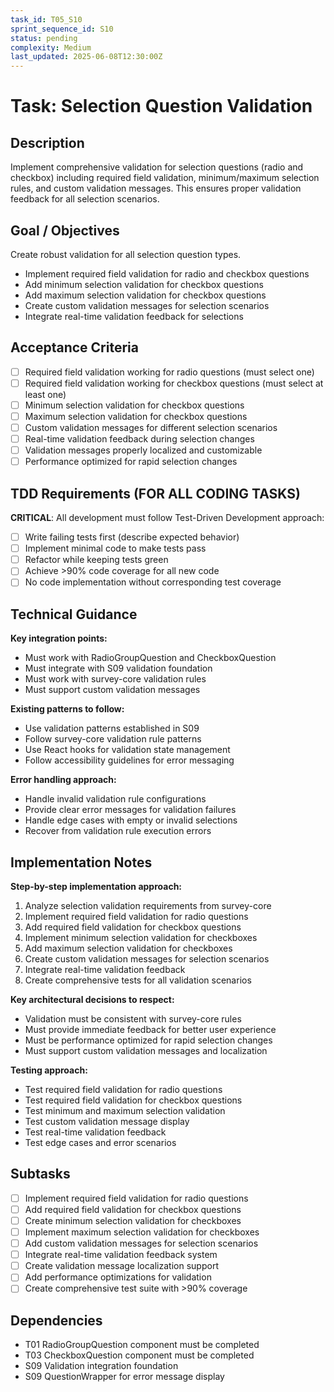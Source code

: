 ```yaml
---
task_id: T05_S10
sprint_sequence_id: S10
status: pending
complexity: Medium
last_updated: 2025-06-08T12:30:00Z
---
```


# Task: Selection Question Validation

## Description
Implement comprehensive validation for selection questions (radio and checkbox) including required field validation, minimum/maximum selection rules, and custom validation messages. This ensures proper validation feedback for all selection scenarios.

## Goal / Objectives
Create robust validation for all selection question types.
- Implement required field validation for radio and checkbox questions
- Add minimum selection validation for checkbox questions
- Add maximum selection validation for checkbox questions
- Create custom validation messages for selection scenarios
- Integrate real-time validation feedback for selections

## Acceptance Criteria
- [ ] Required field validation working for radio questions (must select one)
- [ ] Required field validation working for checkbox questions (must select at least one)
- [ ] Minimum selection validation for checkbox questions
- [ ] Maximum selection validation for checkbox questions
- [ ] Custom validation messages for different selection scenarios
- [ ] Real-time validation feedback during selection changes
- [ ] Validation messages properly localized and customizable
- [ ] Performance optimized for rapid selection changes

## TDD Requirements (FOR ALL CODING TASKS)
**CRITICAL**: All development must follow Test-Driven Development approach:
- [ ] Write failing tests first (describe expected behavior)
- [ ] Implement minimal code to make tests pass
- [ ] Refactor while keeping tests green
- [ ] Achieve >90% code coverage for all new code
- [ ] No code implementation without corresponding test coverage

## Technical Guidance
**Key integration points:**
- Must work with RadioGroupQuestion and CheckboxQuestion
- Must integrate with S09 validation foundation
- Must work with survey-core validation rules
- Must support custom validation messages

**Existing patterns to follow:**
- Use validation patterns established in S09
- Follow survey-core validation rule patterns
- Use React hooks for validation state management
- Follow accessibility guidelines for error messaging

**Error handling approach:**
- Handle invalid validation rule configurations
- Provide clear error messages for validation failures
- Handle edge cases with empty or invalid selections
- Recover from validation rule execution errors

## Implementation Notes
**Step-by-step implementation approach:**
1. Analyze selection validation requirements from survey-core
2. Implement required field validation for radio questions
3. Add required field validation for checkbox questions
4. Implement minimum selection validation for checkboxes
5. Add maximum selection validation for checkboxes
6. Create custom validation messages for selection scenarios
7. Integrate real-time validation feedback
8. Create comprehensive tests for all validation scenarios

**Key architectural decisions to respect:**
- Validation must be consistent with survey-core rules
- Must provide immediate feedback for better user experience
- Must be performance optimized for rapid selection changes
- Must support custom validation messages and localization

**Testing approach:**
- Test required field validation for radio questions
- Test required field validation for checkbox questions
- Test minimum and maximum selection validation
- Test custom validation message display
- Test real-time validation feedback
- Test edge cases and error scenarios

## Subtasks
- [ ] Implement required field validation for radio questions
- [ ] Add required field validation for checkbox questions
- [ ] Create minimum selection validation for checkboxes
- [ ] Implement maximum selection validation for checkboxes
- [ ] Add custom validation messages for selection scenarios
- [ ] Integrate real-time validation feedback system
- [ ] Create validation message localization support
- [ ] Add performance optimizations for validation
- [ ] Create comprehensive test suite with >90% coverage

## Dependencies
- T01 RadioGroupQuestion component must be completed
- T03 CheckboxQuestion component must be completed
- S09 Validation integration foundation
- S09 QuestionWrapper for error message display